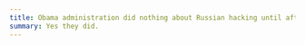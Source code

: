 ```yaml
---
title: Obama administration did nothing about Russian hacking until after election
summary: Yes they did.
---
```


